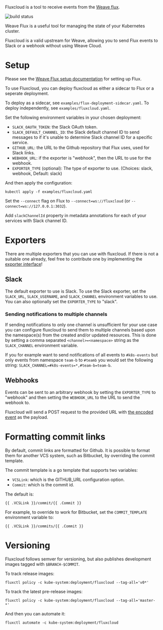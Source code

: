 Fluxcloud is a tool to receive events from the [Weave flux](https://github.com/weaveworks/flux).

![build status](https://ci.codesink.net/api/badges/justinbarrick/fluxcloud/status.svg)

Weave Flux is a useful tool for managing the state of your Kubernetes cluster.

Fluxcloud is a valid upstream for Weave, allowing you to send Flux events to Slack or a
webhook without using Weave Cloud.

# Setup

Please see the [Weave Flux setup documentation](https://github.com/weaveworks/flux/blob/master/site/standalone/installing.md) for setting up Flux.

To use Fluxcloud, you can deploy fluxcloud as either a sidecar to Flux or a seperate deployment.

To deploy as a sidecar, see `examples/flux-deployment-sidecar.yaml`.
To deploy independently, see `examples/fluxcloud.yaml`.

Set the following environment variables in your chosen deployment:

* `SLACK_OAUTH_TOKEN`: the Slack OAuth token.
* `SLACK_DEFAULT_CHANNEL_ID`: the Slack default channel ID to send messages to if it's unable to determine Slack channel ID for a specific service.
* `GITHUB_URL`: the URL to the Github repository that Flux uses, used for Slack links.
* `WEBHOOK_URL`: if the exporter is "webhook", then the URL to use for the webhook.
* `EXPORTER_TYPE` (optional): The type of exporter to use. (Choices: slack, webhook, Default: slack)

And then apply the configuration:

```
kubectl apply -f examples/fluxcloud.yaml
```

Set the `--connect` flag on Flux to `--connect=ws://fluxcloud` (or `--connect=ws://127.0.0.1:3032`).

Add `slackChannelId` property in metadata annotations for each of your services with Slack channel ID.

# Exporters

There are multiple exporters that you can use with fluxcloud. If there is not a suitable
one already, feel free to contribute one by implementing the [exporter interface](https://github.com/justinbarrick/fluxcloud/blob/master/pkg/exporters/exporter.go)!

## Slack

The default exporter to use is Slack. To use the Slack exporter, set the `SLACK_URL`,
`SLACK_USERNAME`, and `SLACK_CHANNEL` environment variables to
use. You can also optionally set the `EXPORTER_TYPE` to "slack".

### Sending notifications to multiple channels

If sending notifications to only one channel is unsufficient for your use case you can
configure fluxcloud to send them to multiple channels based upon the namespace(s) from
the created and/or updated resources. This is done by setting a comma separated
`<channel>=<namespace>` string as the `SLACK_CHANNEL` environment variable.

If you for example want to send notifications of all events to `#k8s-events` but only
events from namespace `team-b` to `#teamb` you would set the following string:
`SLACK_CHANNEL=#k8s-events=*,#team-b=team-b`.

## Webhooks

Events can be sent to an arbitrary webhook by setting the `EXPORTER_TYPE` to "webhook" and
then setting the `WEBHOOK_URL` to the URL to send the webhook to.

Fluxcloud will send a POST request to the provided URL with [the encoded event](https://github.com/justinbarrick/fluxcloud/blob/master/pkg/msg/msg.go) as the payload.

# Formatting commit links

By default, commit links are formatted for Github. It is possible to format them
for another VCS system, such as Bitbucket, by overriding the commit template.

The commit template is a go template that supports two variables:

* `VCSLink`: which is the GITHUB_URL configuration option.
* `Commit`: which is the commit id.

The default is:

```
{{ .VCSLink }}/commit/{{ .Commit }}
```

For example, to override to work for Bitbucket, set the `COMMIT_TEMPLATE` environment
variable to:

```
{{ .VCSLink }}/commits/{{ .Commit }}
```

# Versioning

Fluxcloud follows semver for versioning, but also publishes development images tagged
with `$BRANCH-$COMMIT`.

To track release images:

```
fluxctl policy -c kube-system:deployment/fluxcloud --tag-all='v0*'
```

To track the latest pre-release images:

```
fluxctl policy -c kube-system:deployment/fluxcloud --tag-all='master-*'
```

And then you can automate it:

```
fluxctl automate -c kube-system:deployment/fluxcloud
```
